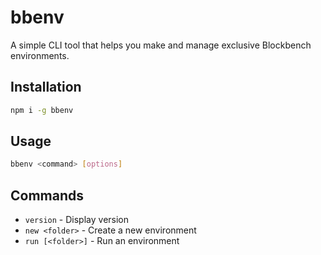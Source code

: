 # bbenv

A simple CLI tool that helps you make and manage exclusive Blockbench environments.

## Installation

```bash
npm i -g bbenv
```

## Usage

```bash
bbenv <command> [options]
```

## Commands

-   `version` - Display version
-   `new <folder>` - Create a new environment
-   `run [<folder>]` - Run an environment

